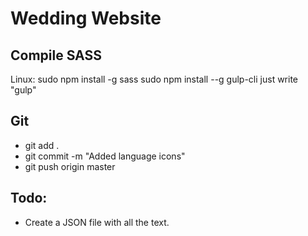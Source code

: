 # Wedding Website


## Compile SASS

Linux: 
sudo npm install -g sass
sudo npm install --g gulp-cli
just write "gulp"


## Git
- git add . 
- git commit -m "Added language icons"
- git push origin master 

## Todo:

- Create a JSON file with all the text.


